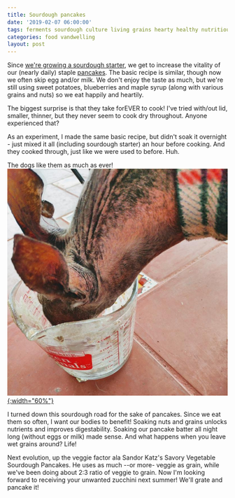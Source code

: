 ```yaml
---
title: Sourdough pancakes
date: '2019-02-07 06:00:00'
tags: ferments sourdough culture living grains hearty healthy nutritious breakfast
categories: food vandwelling
layout: post
---
```


Since [we're growing a sourdough starter](http://reverdecer.annalisagross.com/2019/02/06/sourdoughs/), we get to increase the vitality of our (nearly daily) staple [pancakes](https://reverdecer.annalisagross.com/2018/07/17/pancakes/). The basic recipe is similar, though now we often skip egg and/or milk. We don't enjoy the taste as much, but we're still using sweet potatoes, blueberries and maple syrup (along with various grains and nuts) so we eat happily and heartily.

The biggest surprise is that they take forEVER to cook! I've tried with/out lid, smaller, thinner, but they never seem to cook dry throughout. Anyone experienced that?

As an experiment, I made the same basic recipe, but didn't soak it overnight - just mixed it all (including sourdough starter) an hour before cooking. And they cooked through, just like we were used to before. Huh.

The dogs like them as much as ever!
[![](/images/max_pancakes_.jpg){:width="60%"}](/images/max_pancakes.jpg)

I turned down this sourdough road for the sake of pancakes. Since we eat them so often, I want our bodies to benefit! Soaking nuts and grains unlocks nutrients and improves digestability. Soaking our pancake batter all night long (without eggs or milk) made sense. And what happens when you leave wet grains around? Life!

Next evolution, up the veggie factor ala Sandor Katz's Savory Vegetable Sourdough Pancakes. He uses as much --or more- veggie as grain, while we've been doing about 2:3 ratio of veggie to grain. Now I'm looking forward to receiving your unwanted zucchini next summer! We'll grate and pancake it!